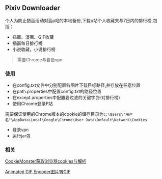 ## Pixiv Downloader

个人为防止猎巫活动对蓝p站的本地备份,下载p站个人收藏夹与7日内的排行榜,包括：

- 插画、漫画、GIF收藏
- 插画每日排行榜
- 小说收藏，小说排行榜

> 需要Chrome与自备vpn

### 使用

- 在config.txt文件中分别配置各图片下载目标路径,并存放在任意位置
- 在path.properties中配置config.txt的路径位置
- 在except.properties中配置要过滤的关键字(针对排行榜)
- 使用Chrome登录P站

>
需要保证使用的Chrome版本的cookie的储存目录为`C:\Users\"用户名"\AppData\Local\Google\Chrome\User Data\Default\Network\Cookies`

- 登录vpn
- 运行jar包

### 相关

[CookieMonster获取浏览器cookies与解析](https://github.com/benjholla/CookieMonster.git)

[Animated GIF Encoder图片转GIF](https://github.com/madmaw/animatedgifencoder.git)

